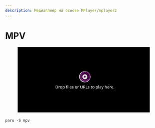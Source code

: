 ```yaml
---
description: Медиаплеер на основе MPlayer/mplayer2
---
```


# MPV

<figure><img src="../../.gitbook/assets/image (1) (2).png" alt=""><figcaption></figcaption></figure>

```shell
paru -S mpv
```
